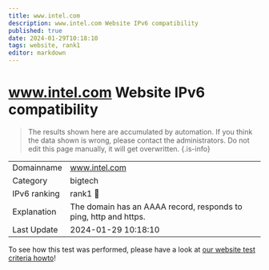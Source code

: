 ```yaml
---
title: www.intel.com
description: www.intel.com Website IPv6 compatibility
published: true
date: 2024-01-29T10:18:10
tags: website, rank1
editor: markdown
---
```


# www.intel.com Website IPv6 compatibility

> The results shown here are accumulated by automation. If you think the data shown is wrong, please contact the administrators. 
> Do not edit this page manually, it will get overwritten.
{.is-info}


|   |   |
| - | - |
| Domainname | www.intel.com
| Category | bigtech |
| IPv6 ranking | rank1 :1st_place_medal: |
| Explanation | The domain has an AAAA record, responds to ping, http and https. |
| Last Update | 2024-01-29 10:18:10 |

To see how this test was performed, please have a look at [our website test criteria howto](/howto/testcriteria/website)!

